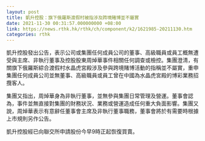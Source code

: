 ```yaml
---
layout: post
title: 凱升控股：旗下俄羅斯渡假村被指涉及跨境賭博並不屬實
date: 2021-11-30 00:31:57.000000000 +08:00
link: https://news.rthk.hk/rthk/ch/component/k2/1621985-20211130.htm
categories: rthk
---
```


凱升控股發出公告，表示公司或集團任何成員公司的董事、高級職員或員工概無遭受與主席、非執行董事及控股股東周焯華事件相關任何調查或檢控。集團澄清，有關旗下俄羅斯綜合渡假村水晶虎宮殿涉及參與跨境賭博活動的指稱並不屬實，重申集團任何成員公司並無董事、高級職員或員工曾在中國為水晶虎宮殿的博彩業務招攬客人。

集團又指出，周焯華身為非執行董事，並無參與集團日常管理及營運。董事會認為，事件並無直接對集團的財務狀況、業務或營運造成任何重大負面影響。集團又說，周焯華表示有意辭任董事會主席及非執行董事職務，董事會將於有需要時根據上市規則另作公告。

凱升控股經已向聯交所申請股份今早9時正起恢復買賣。
